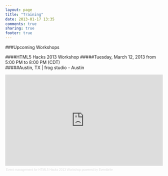```yaml
---
layout: page
title: "Training"
date: 2013-01-17 13:35
comments: true
sharing: true
footer: true
---
```


###Upcoming Workshops

####HTML5 Hacks 2013 Workshop
#####Tuesday, March 12, 2013 from 5:00 PM to 8:00 PM (CDT)  
#####Austin, TX | frog studio - Austin

<div style="width:100%; text-align:left;" ><iframe  src="http://www.eventbrite.com/tickets-external?eid=2736459825&ref=etckt&v=2" frameborder="0" height="292" width="100%" vspace="0" hspace="0" marginheight="5" marginwidth="5" scrolling="auto" allowtransparency="true"></iframe><div style="font-family:Helvetica, Arial; font-size:10px; padding:5px 0 5px; margin:2px; width:100%; text-align:left;" ><a style="color:#ddd; text-decoration:none;" target="_blank" href="http://www.eventbrite.com/r/etckt">Event management</a><span style="color:#ddd;"> for </span><a style="color:#ddd; text-decoration:none;" target="_blank" href="http://html5hacks2013.eventbrite.com?ref=etckt">HTML5 Hacks 2013 Workshop</a> <span style="color:#ddd;">powered by</span> <a style="color:#ddd; text-decoration:none;" target="_blank" href="http://www.eventbrite.com?ref=etckt">Eventbrite</a></div></div>
